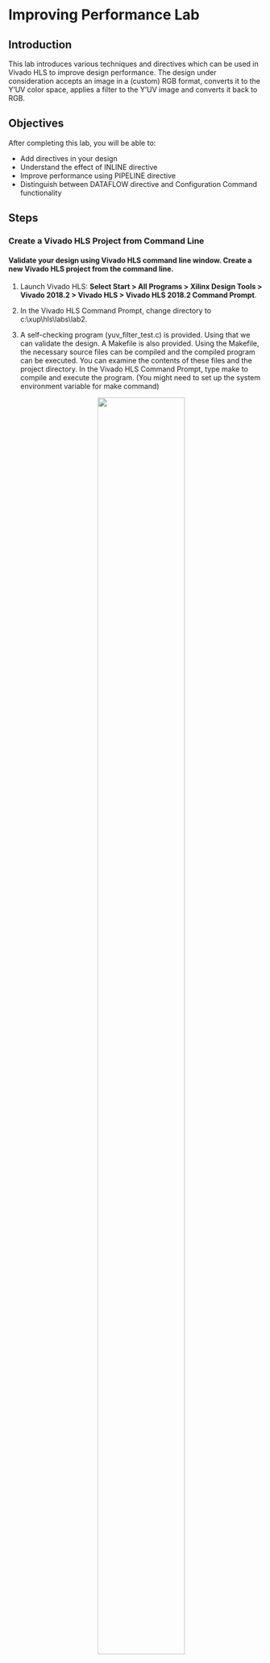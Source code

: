 # Improving Performance Lab

## Introduction

This lab introduces various techniques and directives which can be used in Vivado HLS to improve
design performance. The design under consideration accepts an image in a (custom) RGB format,
converts it to the Y’UV color space, applies a filter to the Y’UV image and converts it back to RGB.

## Objectives

After completing this lab, you will be able to:

* Add directives in your design
* Understand the effect of INLINE directive
* Improve performance using PIPELINE directive
* Distinguish between DATAFLOW directive and Configuration Command functionality

## Steps

### Create a Vivado HLS Project from Command Line

#### Validate your design using Vivado HLS command line window. Create a new Vivado HLS project from the command line.

1. Launch Vivado HLS: **Select Start > All Programs > Xilinx Design Tools > Vivado 2018.2 > Vivado HLS > Vivado HLS 2018.2 Command Prompt**.

2. In the Vivado HLS Command Prompt, change directory to c:\xup\hls\labs\lab2.

3. A self-checking program (yuv_filter_test.c) is provided. Using that we can validate the design. A Makefile is also provided. Using the Makefile, the necessary source files can be compiled and the compiled program can be executed. You can examine the contents of these files and the project directory. In the Vivado HLS Command Prompt, type make to compile and execute the program. (You might need to set up the system environment variable for make command)
    <p align="center">
    <img src ="./images/lab2/Figure1.png" width="60%" height="80%"/>
    </p>
    <p align = "center">
    <i>Validating the design</i>
    </p>
Note that the source files (yuv_filter.c, yuv_filter_test.c, and image_aux.c) were compiled, then
yuv_filter executable program was created, and then it was executed. The program tests the
design and outputs Test Passed message.

4. A Vivado HLS tcl script file (pynq_yuv_filter.tcl) is provided and can be used to create a Vivado HLS project.

5. Type vivado_hls –f pynq_yuv_filter.tcl in the Vivado HLS Command Prompt window to create the project targeting the Pynq.

The project will be created and Vivado HLS.log file will be generated.

6. Open the **vivado_hls.log** file from c:\xup\hls\labs\lab2 using any text editor and observe the following sections:

* Creating directory and project called yuv_filter.prj within it, adding design files to the project, setting solution name as solution1, setting target device, setting desired clock period, and importing the design and testbench files (Figure 2).
* Synthesizing (Generating) the design which involves scheduling and binding of each functions and sub-function (Figure 3).
* Generating RTL of each function and sub-function in SystemC, Verilog, and VHDL languages (Figure 4).
    <p align="center">
    <img src ="./images/lab2/Figure2.png" width="60%" height="80%"/>
    </p>
    <p align = "center">
    <i>Creating project and setting up parameters</i>
    </p>
    <p align="center">
    <img src ="./images/lab2/Figure3.png" width="60%" height="80%"/>
    </p>
    <p align = "center">
    <i>Synthesizing (Generating) the design</i>
    </p>
    <p align="center">
    <img src ="./images/lab2/Figure4.png" width="60%" height="80%"/>
    </p>
    <p align = "center">
    <i>Generating RTL</i>
    </p>
7. Open the created project (in GUI mode) from the Vivado HLS Command Prompt window, by typing **vivado_hls –p yuv_filter.prj**.

The Vivado HLS will open in GUI mode and the project will be opened.

### Analyze the Created Project and Results

#### Open the source file and note that three functions are used. Look at the results and observe that the latencies are undefined (represented by ?).

1. In Vivado HLS GUI, expand the source folder in the Explorer view and double-click yuv_filter.c
to view the content.

* The design is implemented in 3 functions: rgb2yuv, yuv_scale and yuv2rgb.
* Each of these filter functions iterates over the entire source image (which has maximum dimensions specified in image_aux.h), requiring a single source pixel to produce a pixel in the result image.
* The scale function simply applies individual scale factors, supplied as top-level arguments to the Y’UV components.
* Notice that most of the variables are of user-defined (typedef) and aggregate (e.g. structure, array) types.
* Also notice that the original source used malloc() to dynamically allocate storage for the internal image buffers. While appropriate for such large data structures in software, malloc() is not synthesizable and is not supported by Vivado HLS.
* A viable workaround is conditionally compiled into the code, leveraging the __SYNTHESIS__ macro. Vivado HLS automatically defines the __SYNTHESIS__ macro when reading any code. This ensure the original malloc() code is used outside of synthesis but Vivado HLS will use the workaround when synthesizing.

2. Expand the **syn > report** folder in the Explorer view and double-click yuv_filter_csynh.rpt entry to open the synthesis report.

3. Each of the loops in this design has variable bounds – the width and height are defined by
members of input type image_t. When variables bounds are present on loops the total latency of
the loops cannot be determined: this impacts the ability to perform analysis using reports. Hence,
“?” is reported for various latencies.
    <p align="center">
    <img src ="./images/lab2/Figure5.png" width="60%" height="80%"/>
    </p>
    <p align = "center">
    <i>Latency computation</i>
    </p>

### Apply TRIPCOUNT Pragma

#### Open the source file and uncomment pragma lines, re-synthesize, and observe the resources used as well as estimated latencies. Answer the questions listed in the detailed section of this step.

1. To assist in providing loop-latency estimates, Vivado HLS provides a TRIPCOUNT directive
which allows limits on the variables bounds to be specified by the user. In this design, such
directives have been embedded in the source code, in the form of #pragma statements.

2. Uncomment the #pragma lines (50, 53, 90, 93, 130, 133) to define the loop bounds and save the
file.

3. Synthesize the design by selecting **Solution > Run C Synthesis > Active Solution**. View the
synthesis report when the process is completed.
    <p align="center">
    <img src ="./images/lab2/Figure6.png" width="60%" height="80%"/>
    </p>
    <p align = "center">
    <i>Latency computation after applying TRIPCOUNT pragma</i>
    </p>
4. Looking at the report, and answer the following question.

#### Question 1

Estimated clock period:

Worst case latency:

Number of DSP48E used:

Number of BRAMs used:

Number of FFs used:

Number of LUTs used:

5. Scroll the Console window and note that yuv_scale function is automatically inline into the
yuv_filter function.
    <p align="center">
    <img src ="./images/lab2/Figure7.png" width="60%" height="80%"/>
    </p>
    <p align = "center">
    <i>Vivado HLS automatically inlining function</i>
    </p>
6. Observe that there are three entries – rgb2yuv.rpt, yuv_filter.rpt, and yuv2rgb.rpt under the syn
report folder in the Explorer view. There is no entry for yuv_scale.rpt since the function was
inlined into the yuv_filter function.

You can access lower level module’s report by either traversing down in the top-level report under
components (under Utilization Estimates > Details > Component) or from the reports container in
the project explorer.

7. Expand the Summary of loop latency and note the latency and trip count numbers for the
yuv_scale function. Note that the YUV_SCALE_LOOP_Y loop latency is 6X the specified
TRIPCOUNT, implying that 6 cycles are used for each of the iteration of the loop.
    <p align="center">
    <img src ="./images/lab2/Figure8.png" width="60%" height="80%"/>
    </p>
    <p align = "center">
    <i>Loop latency</i>
    </p>
8. You can verify this by opening an analysis perspective view, expanding the
**YUV_SCALE_LOOP_X** entry, and then expanding the **YUV_SCALE_LOOP_Y** entry.
    <p align="center">
    <img src ="./images/lab2/Figure9.png" width="60%" height="80%"/>
    </p>
    <p align = "center">
    <i>Design analysis view of the YUV_SCALE_LOOP_Y loop</i>
    </p>
9. In the report tab, expand **Detail > Instance section** of the Utilization Estimates and click on the
**grp_rgb2yuv_fu_244 (rgb2yuv)** entry to open the report.

10. Answer the following question pertaining to rgb2yuv function.

#### Question 2

Estimated clock period:

Worst case latency:

Number of DSP48E used:

Number of FFs used:

Number of LUTs used:

11. Similarly, open the yuv2rgb report.

12. Answer the following question pertaining to yuv2rgb function.

#### Question 3

Estimated clock period:

Worst case latency:

Number of DSP48E used:

Number of FFs used:

Number of LUTs used:

13. For the rgb2yuv function, in case of Pynq, the worst case latency is reported as 17207041 clock cycles. The reported latency can be estimated as follows.

* RGB2YUV_LOOP_Y total loop latency = 7 x 1280 = 8960 cycles
* 1 entry and 1 exit clock for loop RGB2YUV_LOOP_Y = 8962 cycles
* RGB2YUV_LOOP_X loop body latency = 10242 cycles
* RGB2YUV_LOOP_X total loop latency = 8962 x 1920 =17207040 cycles
* 1 exit clock for the loop = 17207041 cycle

### Turn OFF INLINE and Apply PIPELINE Directive

#### Create a new solution by copying the previous solution settings. Prevent the automatic INLINE and apply PIPELINE directive. Generate the solution and understand the output.

1. Select **Project > New Solution** or click on the button from the tools bar buttons.

2. A Solution Configuration dialog box will appear. Note that the check boxes of Copy existing
directives from solution and Copy custom constraints directives from solution are checked with
Solution1 selected. Click the **Finish** button to create a new solution with the default settings.
    <p align="center">
    <img src ="./images/lab2/Figure10.png" width="60%" height="80%"/>
    </p>
    <p align = "center">
    <i>Creating a new Solution after copying the existing solution</i>
    </p>
3. Make sure that the **yuv_filter.c** source is opened and visible in the information pane, and click on
the **Directive** tab.

4. Select function **yuv_scale** in the directives pane, right-click on it and select Insert Directive...

5. Click on the drop-down button of the Directive field. A pop-up menu shows up listing various
directives. Select **INLINE** directive.

6. In the Vivado HLS Directive Editor dialog box, click on the **off** option to turn OFF the automatic
inlining. Make sure that the Directive File is selected as destination. Click **OK**.
    <p align="center">
    <img src ="./images/lab2/Figure11.png" width="60%" height="80%"/>
    </p>
    <p align = "center">
    <i>Turning OFF the inlining function</i>
    </p>

* When an object (function or loop) is pipelined, all the loops below it, down through the hierarchy, will be automatically unrolled.
* In order for a loop to be unrolled it must have fixed bounds: all the loops in this design have variable bounds, defined by an input argument variable to the top-level function.
* Note that the TRIPCOUNT directive on the loops only influences reporting, it does not set bounds for synthesis.
* Neither the top-level function nor any of the sub-functions are pipelined in this example.
* The pipeline directive must be applied to the inner-most loop in each function – the innermost loops have no variable-bounded loops inside of them which are required to be unrolled and the outer loop will simply keep the inner loop fed with data

7. Expand the yuv_scale in the Directives tab, right-click on YUV_SCALE_LOOP_Y object and select insert directives …, and select **PIPELINE** as the directive.

8. Leave II (Initiation Interval) blank as Vivado HLS will try for an II=1, one new input every clock
cycle.

9. Click OK.

10. Similarly, apply the PIPELINE directive to YUV2RGB_LOOP_Y and RGB2YUV_LOOP_Y objects.
At this point, the Directive tab should look like as follows.
    <p align="center">
    <img src ="./images/lab2/Figure12.png" width="60%" height="80%"/>
    </p>
    <p align = "center">
    <i>PIPELINE directive applied</i>
    </p>

11. Click on the **Synthesis** button.

12. When the synthesis is completed, select **Project > Compare Reports…** to compare the two solutions

13. Select Solution1 and Solution2 from the **Available Reports**, and click on the **Add>> button**.

14. Observe that the latency reduced.
    <p align="center">
    <img src ="./images/lab2/Figure13.png" width="60%" height="80%"/>
    </p>
    <p align = "center">
    <i>Performance comparison after pipelining</i>
    </p>
In Solution1, the total loop latency of the inner-most loop was loop_body_latency x loop iteration
count, whereas in Solution2 the new total loop latency of the inner-most loop is
loop_body_latency + loop iteration count.

15. Scroll down in the comparison report to view the resources utilization. Observe that the FFs,
LUTs, and DSP48E utilization increased whereas BRAM remained same.
    <p align="center">
    <img src ="./images/lab2/Figure14.png" width="60%" height="80%"/>
    </p>
    <p align = "center">
    <i>Resources utilization after pipelining</i>
    </p>

### Apply DATAFLOW Directive and Configuration Command

#### Create a new solution by copying the previous solution (Solution2) settings. Apply DATAFLOW directive. Generate the solution and understand the output.

1. Select **Project > New Solution** or click on button from the tools bar.

2. A Solution Configuration dialog box will appear. Click the **Finish** button (with copy from Solution2
selected).

3. Close all inactive solution windows by selecting **Project > Close Inactive Solution Tabs**.

4. Make sure that the yuv_filter.c source is opened in the information pane and select the Directive
tab.

5. Select function yuv_filter in the directives pane, right-click on it and select Insert Directive...

6. A pop-up menu shows up listing various directives. Select **DATAFLOW** directive and click OK.

7. Click on the **Synthesis** button.

8. When the synthesis is completed, the synthesis report is automatically opened.

9. Observe additional information, Dataflow Type, in the Performance Estimates section is
mentioned.
    <p align="center">
    <img src ="./images/lab2/Figure15.png" width="60%" height="80%"/>
    </p>
    <p align = "center">
    <i>Performance estimate after DATAFLOW directive applied</i>
    </p>
    
* The Dataflow pipeline throughput indicates the number of clocks cycles between each set of
inputs reads. If this throughput value is less than the design latency it indicates the design
can start processing new inputs before the currents input data are output.
* While the overall latencies haven’t changed significantly, the dataflow throughput is showing
that the design can achieve close to the theoretical limit (1920x1280 = 2457600) of
processing one pixel every clock cycle.    

10. Scrolling down into the Utilization Estimates, observe that the number of BRAMs required has
doubled. This is due to the default dataflow ping-pong buffering.
    <p align="center">
    <img src ="./images/lab2/Figure16.png" width="60%" height="80%"/>
    </p>
    <p align = "center">
    <i>Resource estimate with DATAFLOW directive applied</i>
    </p>
    
* When DATAFLOW optimization is performed, memory buffers are automatically inserted
between the functions to ensure the next function can begin operation before the previous
function has finished. The default memory buffers are ping-pong buffers sized to fully
accommodate the largest producer or consumer array.
* Vivado HLS allows the memory buffers to be the default ping-pong buffers or FIFOs. Since
this design has data accesses which are fully sequential, FIFOs can be used. Another
advantage to using FIFOs is that the size of the FIFOs can be directly controlled (not possible
in ping-pong buffers where random accesses are allowed).

11. The memory buffers type can be selected using Vivado HLS Configuration command.

#### Apply Dataflow configuration command, generate the solution, and observe the improved resources utilization.

1. Select **Solution > Solution Settings…** to access the configuration command settings.

2. In the Configuration Settings dialog box, select **General** and click the **Add…** button.

3. Select config_dataflow as the command using the drop-down button and **fifo** as the
default_channel. Enter **2** as the fifo_depth. Click OK.
    <p align="center">
    <img src ="./images/lab2/Figure17.png" width="60%" height="80%"/>
    </p>
    <p align = "center">
    <i>Selecting Dataflow configuration command and FIFO as buffer</i>
    </p>
4. Click OK again.

5. Click on the Synthesis button.

6. When the synthesis is completed, the synthesis report is automatically opened.

7. Note that the performance parameter has not changed; however, resource estimates show that
the design is not using any BRAM and other resources (FF, LUT) usage has also reduced.
    <p align="center">
    <img src ="./images/lab2/Figure18.png" width="60%" height="80%"/>
    </p>
    <p align = "center">
    <i>Resource estimation after Dataflow configuration command</i>
    </p>

### Export and Implement the Design in Vivado HLS

#### In Vivado HLS, export the design, selecting VHDL as a language, and run the implementation by selecting Evaluate option.

1. In Vivado HLS, select **Solution > Export RTL** or click on the button on tools bar to open the dialog box so the desired implementation can be run.

An Export RTL Dialog box will open.

2. Click on the drop-down button of the **Evaluate Generated RTL** field and select **VHDL** as the
language and click on the Vivado synthesis, place and route check box underneath.

3. Click OK and the implementation run will begin. You can observe the progress in the Vivado HLS
Console window. When the run is completed the implementation report will be displayed in the
information pane.
    <p align="center">
    <img src ="./images/lab2/Figure19.png" width="60%" height="80%"/>
    </p>
    <p align = "center">
    <i>Implementation results in Vivado HLS</i>
    </p>
4. Close Vivado HLS by selecting File > Exit.

## Conclusion

In this lab, you learned that even though this design could not be pipelined at the top-level, a strategy of
pipelining the individual loops and then using dataflow optimization to make the functions operate in
parallel was able to achieve the same high throughput, processing one pixel per clock. When
DATAFLOW directive is applied, the default memory buffers (of ping-pong type) are automatically
inserted between the functions. Using the fact that the design used only sequential (streaming) data
accesses allowed the costly memory buffers associated with dataflow optimization to be replaced with
simple 2 element FIFOs using the Dataflow command configuration.


### Answer

1. Answer the following questions for yuv_filter:

Estimated clock period: 10.85 ns 

Worst case latency: 51621125 

Number of DSP48E used: 6

Number of BRAMs used: 12288

Number of FFs used: 688 

Number of LUTs used: 1482 

2. Answer the following questions rgb2yuv:

Estimated clock period: 10.28 ns 

Worst case latency: 17207041 

Number of DSP48E used: 3

Number of FFs used: 203 

Number of LUTs used: 514 

3. Answer the following questions for yuv2rgb:

Estimated clock period: 10.85 ns 

Worst case latency: 19664641 

Number of DSP48E used: 3

Number of FFs used: 195 

Number of LUTs used: 438 




